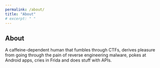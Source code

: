 ```yaml
---
permalink: /about/
title: "About"
# excerpt: " "
---
```


## About

A caffeine-dependent human that fumbles through CTFs, derives pleasure from going through the pain of reverse engineering malware, pokes at Android apps, cries in Frida and does stuff with APIs.
